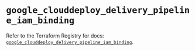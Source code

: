 # `google_clouddeploy_delivery_pipeline_iam_binding`

Refer to the Terraform Registry for docs: [`google_clouddeploy_delivery_pipeline_iam_binding`](https://registry.terraform.io/providers/hashicorp/google-beta/6.40.0/docs/resources/google_clouddeploy_delivery_pipeline_iam_binding).
